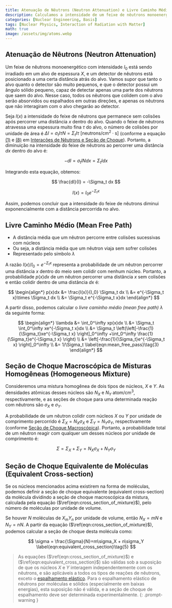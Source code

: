 ```yaml
---
title: Atenuação de Nêutrons (Neutron Attenuation) e Livre Caminho Médio (Mean Free Path)
description: Calculamos a intensidade de um feixe de nêutrons monoenergético ao atravessar um alvo em função da distância percorrida, e derivamos o livre caminho médio dos nêutrons. Também analisamos como calcular a seção de choque macroscópica de misturas homogêneas e a seção de choque equivalente de moléculas.
categories: [Nuclear Engineering, Basis]
tags: [Nuclear Physics, Interaction of Radiation with Matter]
math: true
image: /assets/img/atoms.webp
---
```


## Atenuação de Nêutrons (Neutron Attenuation)
Um feixe de nêutrons monoenergético com intensidade $I_0$ está sendo irradiado em um alvo de espessura $X$, e um detector de nêutrons está posicionado a uma certa distância atrás do alvo. Vamos supor que tanto o alvo quanto o detector são muito pequenos, e que o detector possui um ângulo sólido pequeno, capaz de detectar apenas uma parte dos nêutrons que saem do alvo. Nesse caso, todos os nêutrons que colidem com o alvo serão absorvidos ou espalhados em outras direções, e apenas os nêutrons que não interagiram com o alvo chegarão ao detector.

Seja $I(x)$ a intensidade do feixe de nêutrons que permanece sem colisões após percorrer uma distância $x$ dentro do alvo. Quando o feixe de nêutrons atravessa uma espessura muito fina $\tau$ do alvo, o número de colisões por unidade de área é $\Delta I = \sigma_t I\tau N = \Sigma_t I\tau \ \text{[neutrons/cm}^2\cdot\text{s]}$ (conforme a equação [(1)](/posts/Neutron-Interactions-and-Cross-sections/#mjx-eqn:eqn:microscopic_cross_section) e [(8)](/posts/Neutron-Interactions-and-Cross-sections/#mjx-eqn:eqn:reaction_rate) em [Interações de Nêutrons e Seção de Choque](/posts/Neutron-Interactions-and-Cross-sections/)). Portanto, a diminuição na intensidade do feixe de nêutrons ao percorrer uma distância $dx$ dentro do alvo é:

$$ -dI = \sigma_t IN dx = \Sigma_t I dx \tag{1} $$

Integrando esta equação, obtemos:

$$ \frac{dI}{I} = -\Sigma_t dx $$

$$ I(x) = I_0e^{-\Sigma_t x} \tag{2} $$

Assim, podemos concluir que a intensidade do feixe de nêutrons diminui exponencialmente com a distância percorrida no alvo.

## Livre Caminho Médio (Mean Free Path)
- A distância média que um nêutron percorre entre colisões sucessivas com núcleos
- Ou seja, a distância média que um nêutron viaja sem sofrer colisões
- Representado pelo símbolo $\lambda$

A razão $I(x)/I_0=e^{-\Sigma_t x}$ representa a probabilidade de um nêutron percorrer uma distância $x$ dentro do meio sem colidir com nenhum núcleo. Portanto, a probabilidade $p(x)dx$ de um nêutron percorrer uma distância $x$ sem colisões e então colidir dentro de uma distância $dx$ é:

$$ \begin{align*}
p(x)dx &= \frac{I(x)}{I_0} \Sigma_t dx
\\ &= e^{-\Sigma_t x}\times \Sigma_t dx
\\ &= \Sigma_t e^{-\Sigma_t x}dx
\end{align*}
$$

A partir disso, podemos calcular o *livre caminho médio (mean free path)* $\lambda$ da seguinte forma:

$$ \begin{align*}
\lambda &= \int_0^\infty xp(x)dx
\\ &= \Sigma_t \int_0^\infty xe^{-\Sigma_t x}dx
\\ &= \Sigma_t \left(\left[-\frac{1}{\Sigma_t}xe^{-\Sigma_t x} \right]_0^\infty +\int_0^\infty \frac{1}{\Sigma_t}e^{-\Sigma_t x} \right)
\\ &= \left[-\frac{1}{\Sigma_t}e^{-\Sigma_t x} \right]_0^\infty
\\ &= 1/\Sigma_t \label{eqn:mean_free_pass}\tag{3}
\end{align*}
$$

## Seção de Choque Macroscópica de Misturas Homogêneas (Homogeneous Mixture)
Consideremos uma mistura homogênea de dois tipos de núcleos, $X$ e $Y$. As densidades atômicas desses núcleos são $N_X$ e $N_Y$ $\text{atom/cm}^3$, respectivamente, e as seções de choque para uma determinada reação com nêutrons são $\sigma_X$ e $\sigma_Y$.

A probabilidade de um nêutron colidir com núcleos $X$ ou $Y$ por unidade de comprimento percorrido é $\Sigma_X=N_X\sigma_X$ e $\Sigma_Y=N_Y\sigma_Y$, respectivamente (conforme [Seção de Choque Macroscópica](/posts/Neutron-Interactions-and-Cross-sections/#seção-de-choque-macroscópica-macroscopic-cross-section)). Portanto, a probabilidade total de um nêutron reagir com qualquer um desses núcleos por unidade de comprimento é:

$$ \Sigma = \Sigma_X + \Sigma_Y = N_X\sigma_X + N_Y\sigma_Y \label{eqn:cross_section_of_mixture}\tag{4}$$

## Seção de Choque Equivalente de Moléculas (Equivalent Cross-section)
Se os núcleos mencionados acima existirem na forma de moléculas, podemos definir a seção de choque equivalente (equivalent cross-section) da molécula dividindo a seção de choque macroscópica da mistura, calculada pela equação ($\ref{eqn:cross_section_of_mixture}$), pelo número de moléculas por unidade de volume.

Se houver $N$ moléculas de $X_mY_n$ por unidade de volume, então $N_X=mN$ e $N_Y=nN$. A partir da equação ($\ref{eqn:cross_section_of_mixture}$), podemos calcular a seção de choque desta molécula como:

$$ \sigma = \frac{\Sigma}{N}=m\sigma_X + n\sigma_Y \label{eqn:equivalent_cross_section}\tag{5} $$

> As equações ($\ref{eqn:cross_section_of_mixture}$) e ($\ref{eqn:equivalent_cross_section}$) são válidas sob a suposição de que os núcleos $X$ e $Y$ interagem independentemente com os nêutrons, e são aplicáveis a todos os tipos de reações de nêutrons, exceto o [espalhamento elástico](/posts/Neutron-Interactions-and-Cross-sections/#espalhamento-elástico-elastic-scattering).
> Para o espalhamento elástico de nêutrons por moléculas e sólidos (especialmente em baixas energias), esta suposição não é válida, e a seção de choque de espalhamento deve ser determinada experimentalmente.
{: .prompt-warning }
